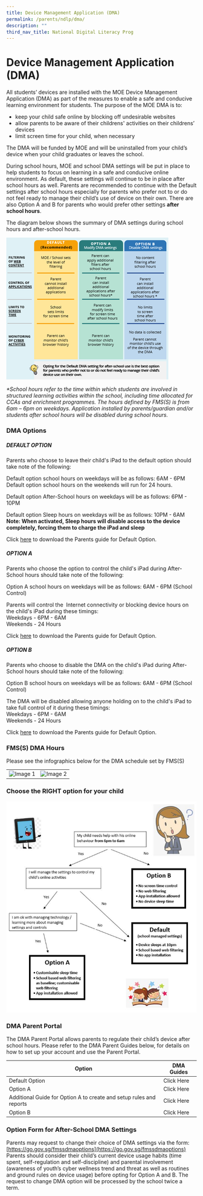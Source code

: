 ```yaml
---
title: Device Management Application (DMA)
permalink: /parents/ndlp/dma/
description: ""
third_nav_title: National Digital Literacy Prog
---
```

# Device Management Application (DMA)

All students’ devices are installed with the MOE Device Management Application (DMA) as part of the measures to enable a safe and conducive learning environment for students. The purpose of the MOE DMA is to:

*   keep your child safe online by blocking off undesirable websites
*   allow parents to be aware of their childrens' activities on their childrens’ devices
*   limit screen time for your child, when necessary

The DMA will be funded by MOE and will be uninstalled from your child’s device when your child graduates or leaves the school.

During school hours, MOE and school DMA settings will be put in place to help students to focus on learning in a safe and conducive online environment. As default, these settings will continue to be in place after school hours as well. Parents are recommended to continue with the Default settings after school hours especially for parents who prefer not to or do not feel ready to manage their child’s use of device on their own. There are also Option A and B for parents who would prefer other settings&nbsp;**after school hours**.

The diagram below shows the summary of DMA settings during school hours and after-school hours.

![](/images/Parents/2023/NDLP/dma%20options%20from%20moe.png)

_\*School hours refer to the time within which students are involved in structured learning activities within the school, including time allocated for CCAs and enrichment programmes. The hours defined by FMS(S) is from 6am – 6pm on weekdays. Application installed by parents/guardian and/or students after school hours will be disabled during school hours._

### DMA Options

##### DEFAULT OPTION

Parents who choose to leave their child's iPad to the default option should take note of the following:

Default option school hours on weekdays will be as follows: 6AM - 6PM  
Default option school hours on the weekends will run for 24 hours.

Default option After-School hours on weekdays will be as follows: 6PM - 10PM  

Default option Sleep hours on weekdays will be as follows: 10PM - 6AM  
**Note: When activated,&nbsp;Sleep hours will disable access to the device completely, forcing them to charge the iPad and sleep**
	
Click [here](/files/dma1.pdf) to download the Parents guide for Default Option.

##### OPTION A

Parents who choose the option to control the child's iPad during&nbsp;After-School hours&nbsp;should take note of the following:

Option A&nbsp;school hours on weekdays will be as follows: 6AM - 6PM (School Control)

Parents will control the&nbsp; Internet connectivity or blocking device hours on the child's iPad during these timings:  
Weekdays - 6PM - 6AM  
Weekends - 24 Hours
	
Click [here](/files/dma2.pdf) to download the Parents guide for Default Option.
	
##### OPTION&nbsp;B

Parents who choose to disable the DMA&nbsp;on&nbsp;the child's iPad during After-School hours should take note of the following:

Option&nbsp;B&nbsp;school hours on weekdays will be as follows: 6AM - 6PM (School Control)

The DMA will be disabled allowing anyone holding on to the child's iPad to take full control&nbsp;of it during these timings:  
Weekdays - 6PM - 6AM  
Weekends - 24 Hours

Click [here](/files/dma3.pdf) to download the Parents guide for Default Option.	

### FMS(S) DMA Hours

Please see the infographics below for the DMA schedule set by FMS(S)

<table>
  <tbody><tr>
    <td><img alt="Image 1" src="/images/dma2.png)"></td>
    <td><img alt="Image 2" src="/image2.jpg"></td>
  </tr>
</tbody></table>


### Choose the RIGHT option for your child

![](/images/dma1.png)
	
### DMA Parent Portal

The DMA Parent Portal allows parents to regulate their child’s device after school hours. Please refer to the DMA Parent Guides below, for details on how to set up your account and use the Parent Portal.


| Option | DMA Guides | 
| -------- | -------- |
| Default Option     | Click [](/files/Parents/PDLP/2023/dma-parent-guide-v2-default-ipados.pdf) Here     
| Option A | Click [](/files/Parents/PDLP/2023/dma-parent-guide-v2-option-a-ipados.pdf)Here
| Additional Guide for Option A to create and setup rules and reports | Click [](/files/Parents/PDLP/2023/creating_and_setting_up_rules_and_reports.pdf)Here
| Option B | Click [](/files/Parents/PDLP/2023/dma-parent-guide-v2-option-b-ipados.pdf)Here


### Option Form for After-School DMA Settings
Parents may request to change their choice of DMA settings via the form:[https://go.gov.sg/fmssdmaoptions](https://go.gov.sg/fmssdmaoptions) Parents should consider their child’s current device usage habits (time spent, self-regulation and self-discipline) and parental involvement (awareness of youth’s cyber wellness trend and threat as well as routines and ground rules on device usage) before opting for Option A and B. The request to change DMA option will be processed by the school twice a term.
